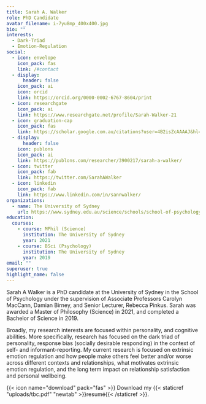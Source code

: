 ```yaml
---
title: Sarah A. Walker
role: PhD Candidate
avatar_filename: i-7yu8mp_400x400.jpg
bio: ""
interests:
  - Dark-Triad
  - Emotion-Regulation
social:
  - icon: envelope
    icon_pack: fas
    link: /#contact
  - display:
      header: false
    icon_pack: ai
    icon: orcid
    link: https://orcid.org/0000-0002-6767-8604/print
  - icon: researchgate
    icon_pack: ai
    link: https://www.researchgate.net/profile/Sarah-Walker-21
  - icon: graduation-cap
    icon_pack: fas
    link: https://scholar.google.com.au/citations?user=4B2isZcAAAAJ&hl=en
  - display:
      header: false
    icon: publons
    icon_pack: ai
    link: https://publons.com/researcher/3900217/sarah-a-walker/
  - icon: twitter
    icon_pack: fab
    link: https://twitter.com/SarahAWalker
  - icon: linkedin
    icon_pack: fab
    link: https://www.linkedin.com/in/sannwalker/
organizations:
  - name: The University of Sydney
    url: https://www.sydney.edu.au/science/schools/school-of-psychology.html
education:
  courses:
    - course: MPhil (Science)
      institution: The University of Sydney
      year: 2021
    - course: BSci (Psychology)
      institution: The University of Sydney
      year: 2019
email: ""
superuser: true
highlight_name: false
---
```

Sarah A Walker is a PhD candidate at the University of Sydney in the School of Psychology under the supervision of Associate Professors Carolyn MacCann, Damian Birney, and Senior Lecturer, Rebecca Pinkus.  Sarah was awarded a Master of Philosophy (Science) in 2021, and completed a Bachelor of Science in 2019. 

Broadly, my research interests are focused within personality, and cognitive abilities. More specifically, research has focused on the dark triad of personality, response bias (socially desirable responding) in the context of self- and informant-reporting. My current research is focused on extrinsic emotion regulation and how people make others feel better and/or worse across different contexts and relationships, what motivates extrinsic emotion regulation, and the long term impact on relationship satisfaction and personal wellbeing.

{{< icon name="download" pack="fas" >}} Download my {{< staticref "uploads/tbc.pdf" "newtab" >}}resumé{{< /staticref >}}.